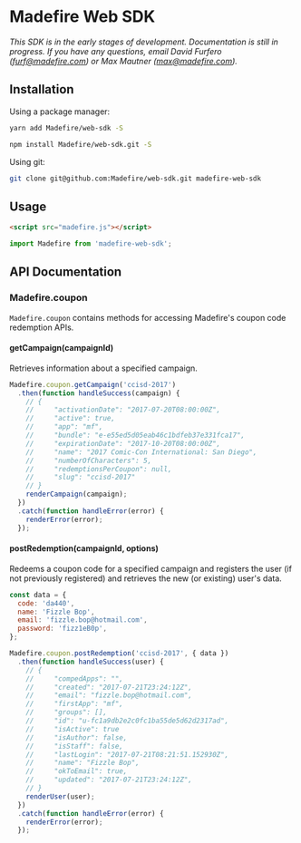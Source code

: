 # Madefire Web SDK

_This SDK is in the early stages of development. Documentation is still in progress. If you have any questions, email David Furfero (furf@madefire.com) or Max Mautner (max@madefire.com)._

## Installation

Using a package manager:

```bash
yarn add Madefire/web-sdk -S
```

```bash
npm install Madefire/web-sdk.git -S
```

Using git:

```bash
git clone git@github.com:Madefire/web-sdk.git madefire-web-sdk
```

## Usage

```html
<script src="madefire.js"></script>
```

```js
import Madefire from 'madefire-web-sdk';
```

## API Documentation

### Madefire.coupon

`Madefire.coupon` contains methods for accessing Madefire's coupon code redemption APIs.

#### getCampaign(campaignId)

Retrieves information about a specified campaign.

```js
Madefire.coupon.getCampaign('ccisd-2017')
  .then(function handleSuccess(campaign) {
    // {
    //     "activationDate": "2017-07-20T08:00:00Z",
    //     "active": true,
    //     "app": "mf",
    //     "bundle": "e-e55ed5d05eab46c1bdfeb37e331fca17",
    //     "expirationDate": "2017-10-20T08:00:00Z",
    //     "name": "2017 Comic-Con International: San Diego",
    //     "numberOfCharacters": 5,
    //     "redemptionsPerCoupon": null,
    //     "slug": "ccisd-2017"
    // }
    renderCampaign(campaign);
  })
  .catch(function handleError(error) {
    renderError(error);
  });
```

#### postRedemption(campaignId, options)

Redeems a coupon code for a specified campaign and registers the user (if not previously registered) and retrieves the new (or existing) user's data.

```js
const data = {
  code: 'da440',
  name: 'Fizzle Bop',
  email: 'fizzle.bop@hotmail.com',
  password: 'fizz1eB0p',
};

Madefire.coupon.postRedemption('ccisd-2017', { data })
  .then(function handleSuccess(user) {
    // {
    //     "compedApps": "",
    //     "created": "2017-07-21T23:24:12Z",
    //     "email": "fizzle.bop@hotmail.com",
    //     "firstApp": "mf",
    //     "groups": [],
    //     "id": "u-fc1a9db2e2c0fc1ba55de5d62d2317ad",
    //     "isActive": true
    //     "isAuthor": false,
    //     "isStaff": false,
    //     "lastLogin": "2017-07-21T08:21:51.152930Z",
    //     "name": "Fizzle Bop",
    //     "okToEmail": true,
    //     "updated": "2017-07-21T23:24:12Z",
    // }
    renderUser(user);
  })
  .catch(function handleError(error) {
    renderError(error);
  });
```

